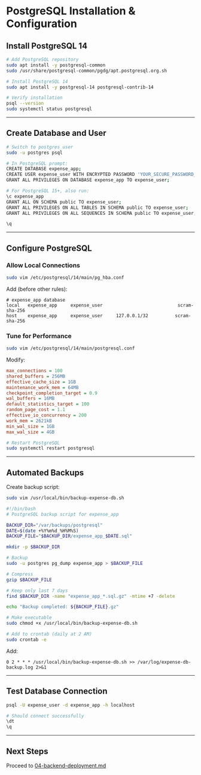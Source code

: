 # PostgreSQL Installation & Configuration

## Install PostgreSQL 14

```bash
# Add PostgreSQL repository
sudo apt install -y postgresql-common
sudo /usr/share/postgresql-common/pgdg/apt.postgresql.org.sh

# Install PostgreSQL 14
sudo apt install -y postgresql-14 postgresql-contrib-14

# Verify installation
psql --version
sudo systemctl status postgresql
```

---

## Create Database and User

```bash
# Switch to postgres user
sudo -u postgres psql

# In PostgreSQL prompt:
CREATE DATABASE expense_app;
CREATE USER expense_user WITH ENCRYPTED PASSWORD 'YOUR_SECURE_PASSWORD_HERE';
GRANT ALL PRIVILEGES ON DATABASE expense_app TO expense_user;

# For PostgreSQL 15+, also run:
\c expense_app
GRANT ALL ON SCHEMA public TO expense_user;
GRANT ALL PRIVILEGES ON ALL TABLES IN SCHEMA public TO expense_user;
GRANT ALL PRIVILEGES ON ALL SEQUENCES IN SCHEMA public TO expense_user;

\q
```

---

## Configure PostgreSQL

### Allow Local Connections

```bash
sudo vim /etc/postgresql/14/main/pg_hba.conf
```

Add (before other rules):
```
# expense_app database
local   expense_app     expense_user                            scram-sha-256
host    expense_app     expense_user     127.0.0.1/32          scram-sha-256
```

### Tune for Performance

```bash
sudo vim /etc/postgresql/14/main/postgresql.conf
```

Modify:
```ini
max_connections = 100
shared_buffers = 256MB
effective_cache_size = 1GB
maintenance_work_mem = 64MB
checkpoint_completion_target = 0.9
wal_buffers = 16MB
default_statistics_target = 100
random_page_cost = 1.1
effective_io_concurrency = 200
work_mem = 2621kB
min_wal_size = 1GB
max_wal_size = 4GB
```

```bash
# Restart PostgreSQL
sudo systemctl restart postgresql
```

---

## Automated Backups

Create backup script:

```bash
sudo vim /usr/local/bin/backup-expense-db.sh
```

```bash
#!/bin/bash
# PostgreSQL backup script for expense_app

BACKUP_DIR="/var/backups/postgresql"
DATE=$(date +%Y%m%d_%H%M%S)
BACKUP_FILE="$BACKUP_DIR/expense_app_$DATE.sql"

mkdir -p $BACKUP_DIR

# Backup
sudo -u postgres pg_dump expense_app > $BACKUP_FILE

# Compress
gzip $BACKUP_FILE

# Keep only last 7 days
find $BACKUP_DIR -name "expense_app_*.sql.gz" -mtime +7 -delete

echo "Backup completed: ${BACKUP_FILE}.gz"
```

```bash
# Make executable
sudo chmod +x /usr/local/bin/backup-expense-db.sh

# Add to crontab (daily at 2 AM)
sudo crontab -e
```

Add:
```
0 2 * * * /usr/local/bin/backup-expense-db.sh >> /var/log/expense-db-backup.log 2>&1
```

---

## Test Database Connection

```bash
psql -U expense_user -d expense_app -h localhost

# Should connect successfully
\dt
\q
```

---

## Next Steps

Proceed to [04-backend-deployment.md](04-backend-deployment.md)
